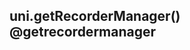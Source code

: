 ## uni.getRecorderManager() @getrecordermanager

<!-- UTSAPIJSON.getRecorderManager.description -->

<!-- UTSAPIJSON.getRecorderManager.compatibility -->

<!-- UTSAPIJSON.getRecorderManager.param -->

<!-- UTSAPIJSON.getRecorderManager.returnValue -->

<!-- UTSAPIJSON.getRecorderManager.example -->

<!-- UTSAPIJSON.getRecorderManager.tutorial -->

<!-- UTSAPIJSON.getRecorderManager.example -->

<!-- UTSAPIJSON.general_type.name -->

<!-- UTSAPIJSON.general_type.param -->
